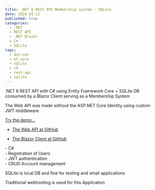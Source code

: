 ```yaml
---
title: .NET 6 REST API Membership system - SQLite
date: 2024-03-12
published: true
categories:
  - .NET
  - REST API
  - .NET Blazor
  - C#
  - SQLite
tags:
  - dot-net
  - ef-core
  - sqlite
  - c#
  - rest-api
  - sqlite
---
```



.NET 6 REST API with C# using Entity Framework Core + SQLite DB consumed by a Blazor Client serving as a Membership System

<p>The Web API was made without the ASP.NET Core Identity using custom JWT middleware</p>

<p><a href="https://blazor.signup.basic.persteenolsen.com" target="_blank" title="Blazor + Web API in .NET 6 Membership System">Try the demo...</a></p>

<ul>
<li>
<a href="https://github.com/persteenolsen/dotnet-6-signup-basic-api" target="_blank">The Web API at GitHub</a>
</li>
<li>

<a href="https://github.com/persteenolsen/blazor-signup-basic" target="_blank">The Blazor Client at GitHub</a>
</li>
</ul>

<p>
- C#<br />
- Registration of Users<br />
- JWT authentication<br />
- CRUD Account management<br />
</p>

<p>SQLite is local DB and fine for testing and small applications</p>

<p>Traditional webhosting is used for this Application</p>